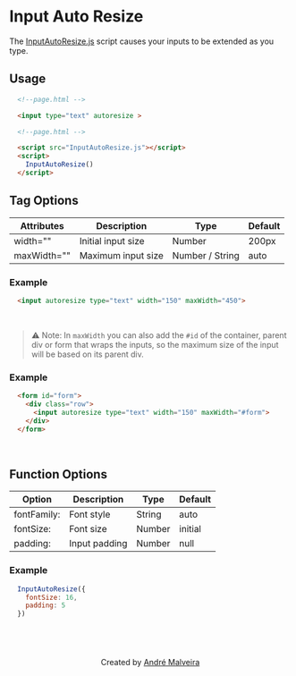 # Input Auto Resize
The [InputAutoResize.js](https://github.com/andremalveira/InputAutoResize/InputAutoResize.js) script causes your inputs to be extended as you type.
## Usage
```html
  <!--page.html -->

  <input type="text" autoresize >
```

```html
  <!--page.html -->

  <script src="InputAutoResize.js"></script> 
  <script>
    InputAutoResize()
  </script>
```

## Tag Options

| Attributes    | Description          | Type            | Default     |
| ------------- | -------------------- | --------------- | ----------- |
| width=""      | Initial input size   | Number          | 200px       |
| maxWidth=""   | Maximum input size   | Number / String | auto        |

### Example
```html
  <input autoresize type="text" width="150" maxWidth="450">
```
<br/>

> ⚠️ Note: In `maxWidth` you can also add the `#id` of the container, parent div or form that wraps the inputs, so the maximum size of the input will be based on its parent div. 

### Example
```html
  <form id="form">
    <div class="row">
      <input autoresize type="text" width="150" maxWidth="#form">
    </div>
  </form>
```
<br/>

## Function Options

| Option        | Description      | Type      | Default   |
| ------------- | ---------------- | --------- | --------- |
| fontFamily:   | Font style       | String    | auto      |
| fontSize:     | Font size        | Number    | initial   |
| padding:      | Input padding    | Number    | null      |
### Example
```js
  InputAutoResize({
    fontSize: 16,
    padding: 5
  })
```
<br/>

#

<p align="center">
Created by <a href="https://github.com/andremalveira">André Malveira</a>
</p>